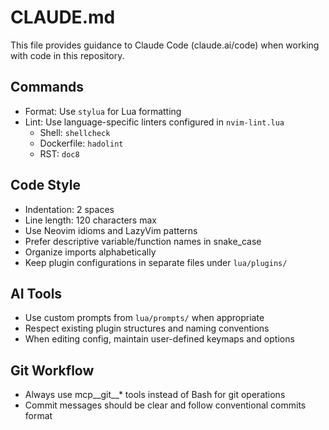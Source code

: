 # CLAUDE.md

This file provides guidance to Claude Code (claude.ai/code) when working with code in this repository.

## Commands
- Format: Use `stylua` for Lua formatting
- Lint: Use language-specific linters configured in `nvim-lint.lua`
  - Shell: `shellcheck`
  - Dockerfile: `hadolint`
  - RST: `doc8`

## Code Style
- Indentation: 2 spaces
- Line length: 120 characters max
- Use Neovim idioms and LazyVim patterns
- Prefer descriptive variable/function names in snake_case
- Organize imports alphabetically
- Keep plugin configurations in separate files under `lua/plugins/`

## AI Tools
- Use custom prompts from `lua/prompts/` when appropriate
- Respect existing plugin structures and naming conventions
- When editing config, maintain user-defined keymaps and options

## Git Workflow
- Always use mcp__git__* tools instead of Bash for git operations
- Commit messages should be clear and follow conventional commits format